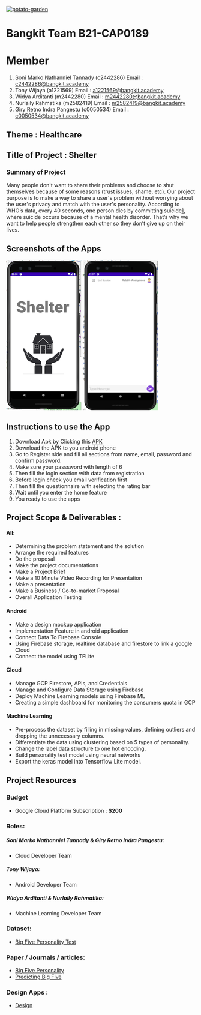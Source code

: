 [![potato-garden](https://circleci.com/gh/potato-garden/Shelter.svg?style=shield)](https://circleci.com/gh/potato-garden/Shelter)

# Bangkit Team B21-CAP0189

# Member
1. Soni Marko Nathanniel Tannady	  (c2442286) Email : c2442286@bangkit.academy
2. Tony Wijaya 				              (a1221569) Email : a1221569@bangkit.academy
3. Widya Arditanti 			            (m2442280) Email : m2442280@bangkit.academy
4. Nurlaily Rahmatika 			        (m2582419) Email : m2582419@bangkit.academy
5. Giry Retno Indra Pangestu 		    (c0050534) Email : c0050534@bangkit.academy

## Theme : Healthcare
## Title of Project : Shelter

### Summary of Project
Many people don't want to share their problems and choose to shut themselves because of some reasons (trust issues, shame, etc). Our project  purpose is to make a way to share a user's problem without worrying about the user's privacy and match with the user's personality. According to WHO’s data, every 40 seconds, one person dies by committing suicide[1](https://news.detik.com/berita/d-4391681/tingkat-bunuh-diri-indonesia-dibanding-negara-negara-lain),  where suicide occurs because of a mental health disorder. That’s why we want to help people strengthen each other so they don’t give up on their lives.

## Screenshots of the Apps
<p float="left">
  <img src="background_shelter0.png" width="200" height="400"/>
  <img src="background_shelter1.png" width="200" height="400"/>
</p>

## Instructions to use the App
1. Download Apk by Clicking this [APK](https://40-362776836-gh.circle-artifacts.com/0/artifact-file/app-debug.apk)
2. Download the APK to you android phone
3. Go to Register side and fill all sections from name, email, password and confirm password.
4. Make sure your passsword with length of 6
5. Then fill the login section with data from registration
6. Before login check you email verification first 
7. Then fill the questionnaire with selecting the rating bar
8. Wait until you enter the home feature
9. You ready to use the apps

## Project Scope & Deliverables :

#### All:
- Determining the problem statement and the solution
- Arrange the required features
- Do the proposal
- Make the project documentations
- Make a Project Brief
- Make a 10 Minute Video Recording for Presentation
- Make a presentation
- Make a Business / Go-to-market Proposal
- Overall Application Testing

#### Android
- Make a design mockup application
- Implementation Feature in android application
- Connect Data To Firebase Console
- Using Firebase storage, realtime database and firestore to link a google Cloud 
- Connect the model using TFLite

#### Cloud
- Manage GCP Firestore, APIs, and Credentials
- Manage and Configure Data Storage using Firebase
- Deploy Machine Learning models using Firebase ML
- Creating a simple dashboard for monitoring the consumers quota in GCP


#### Machine Learning
- Pre-process the dataset by filling in missing values, defining outliers and dropping the unnecessary columns.
- Differentiate the data using clustering based on 5 types of personality.
- Change the label data structure to one hot encoding.
- Build personality test model using neural networks
- Export the keras model into Tensorflow Lite model.


## Project Resources

### Budget
- Google Cloud Platform Subscription : **$200**

### Roles:

##### Soni Marko Nathanniel Tannady & Giry Retno Indra Pangestu:
- Cloud Developer Team
##### Tony Wijaya:
- Android Developer Team
##### Widya Arditanti & Nurlaily Rahmatika:
- Machine Learning Developer Team

### Dataset:
- [Big Five Personality Test](https://www.kaggle.com/tunguz/big-five-personality-test)

### Paper / Journals / articles:
- [Big Five Personality](https://openpsychometrics.org/printable/big-five-personality-test.pdf)
- [Predicting Big Five](https://www.researchgate.net/publication/262164553_Predicting_Big_Five_Personality_Traits_of_Microblog_Users)

### Design Apps :
- [Design](https://www.figma.com/file/y37fzinTCpDlRr8phg5EE9/Shelter-Apps?node-id=1%3A4)
